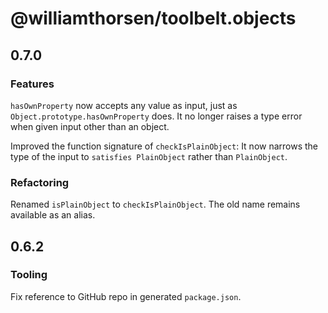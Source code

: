 # @williamthorsen/toolbelt.objects

## 0.7.0

### Features

`hasOwnProperty` now accepts any value as input, just as `Object.prototype.hasOwnProperty` does. It no longer raises a
type error when given input other than an object.

Improved the function signature of `checkIsPlainObject`: It now narrows the type of the input to `satisfies PlainObject`
rather than `PlainObject`.

### Refactoring

Renamed `isPlainObject` to `checkIsPlainObject`. The old name remains available as an alias.

## 0.6.2

### Tooling

Fix reference to GitHub repo in generated `package.json`.
